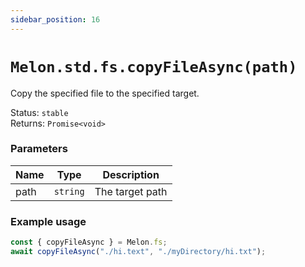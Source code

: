 ```yaml
---
sidebar_position: 16
---
```


# `Melon.std.fs.copyFileAsync(path)`

Copy the specified file to the specified target.

Status: `stable` <br />
Returns: `Promise<void>`

### Parameters

| Name | Type | Description |
| ---- | ---- | ----------- |
| path | `string` | The target path |

### Example usage

```ts
const { copyFileAsync } = Melon.fs;
await copyFileAsync("./hi.text", "./myDirectory/hi.txt");
```